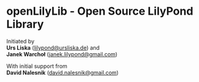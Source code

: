 openLilyLib - Open Source LilyPond Library
==========================================

Initiated by <br>
**Urs Liska** (lilypond@ursliska.de) and <br>
**Janek Warchoł**  (janek.lilypond@gmail.com)

With initial support from <br>
**David Nalesnik** (david.nalesnik@gmail.com)



